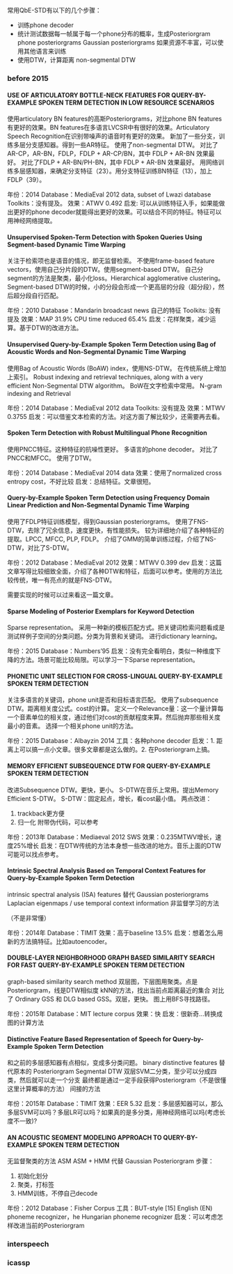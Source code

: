 常用QbE-STD有以下的几个步骤：
* 训练phone decoder
* 统计测试数据每一帧属于每一个phone分布的概率，生成Posteriorgram
phone posteriorgrams
Gaussian posteriorgrams
如果资源不丰富，可以使用其他语言来训练
* 使用DTW，计算距离
non-segmental DTW

### before 2015

#### USE OF ARTICULATORY BOTTLE-NECK FEATURES FOR QUERY-BY-EXAMPLE SPOKEN TERM DETECTION IN LOW RESOURCE SCENARIOS
使用articulatory BN features的高斯Posteriorgrams，对比phone BN features有更好的效果。BN features在多语言LVCSR中有很好的效果。Articulatory Speech Recognition在识别带噪声的语音时有更好的效果。
新加了一些分支，训练多层分支感知器。得到一些AR特征。
使用了non-segmental DTW。
对比了AR-CP，AR-BN，FDLP，FDLP + AR-CP/BN，其中 FDLP + AR-BN 效果最好。
对比了FDLP + AR-BN/PH-BN，其中 FDLP + AR-BN 效果最好。
用网络训练多层感知器，来确定分支特征（23）。用分支特征训练BN特征（13），加上FDLP（39）。

年份：2014
Database：MediaEval 2012 data, subset of Lwazi database
Toolkits：没有提及。
效果：ATWV 0.492
启发: 可以从训练特征入手，如果能做出更好的phone decoder就能得出更好的效果。可以结合不同的特征。特征可以用神经网络提取。

#### Unsupervised Spoken-Term Detection with Spoken Queries Using Segment-based Dynamic Time Warping
关注于检索项也是语音的情况，即无监督检索。
不使用frame-based feature vectors，使用自己分片段的DTW。使用segment-based DTW。
自己分segment的方法是聚类，最小化loss。Hierarchical agglomerative clustering。
Segment-based DTW的时候，小的分段会形成一个更高层的分段（超分段），然后超分段自行匹配。

年份：2010
Database：Mandarin broadcast news 自己的特征
Toolkits: 没有提及
效果：MAP 31.9% CPU time reduced 65.4%
启发：花样聚类，减少运算。基于DTW的改进方法。

#### Unsupervised Query-by-Example Spoken Term Detection using Bag of Acoustic Words and Non-Segmental Dynamic Time Warping
使用Bag of Acoustic Words (BoAW) index，使用NS-DTW。
在传统系统上增加上索引。
Robust indexing and retrieval techniques, along with a very efficient Non-Segmental DTW algorithm。
BoW在文字检索中常用。
N-gram indexing and Retrieval

年份：2014
Database：MediaEval 2012 data
Toolkits: 没有提及
效果：MTWV 0.3755
启发：可以借鉴文本检索的方法。对这方面了解比较少，还需要再去看。

#### Spoken Term Detection with Robust Multilingual Phone Recognition
使用PNCC特征。这种特征的抗噪性更好。
多语言的phone decoder。
对比了PNCC和MFCC。
使用了DTW。

年份：2014
Database：MediaEval 2014 data
效果：使用了normalized cross entropy cost，不好比较
启发：总结特征。文章很短。

#### Query-by-Example Spoken Term Detection using Frequency Domain Linear Prediction and Non-Segmental Dynamic Time Warping
使用了FDLP特征训练模型，得到Gaussian posteriorgrams。
使用了FNS-DTW，去除了冗余信息，速度更快，有性能损失。
较为详细地介绍了各种特征的提取。LPCC, MFCC, PLP, FDLP。
介绍了GMM的简单训练过程，介绍了NS-DTW，对比了S-DTW。

年份：2012
Database：MediaEval 2012
效果：MTWV 0.399 dev
启发：这篇文章写得比较细致全面，介绍了各种DTW和特征，后面可以参考。使用的方法比较传统，唯一有亮点的就是FNS-DTW。

需要实现的时候可以过来看这一篇文章。

#### Sparse Modeling of Posterior Exemplars for Keyword Detection
Sparse representation。
采用一种新的模板匹配方式。把关键词检索问题看成是测试样例子空间的分类问题。分类为背景和关键词。
进行dictionary learning。

年份：2015
Database：Numbers’95
启发：没有完全看明白，类似一种维度下降的方法。场景可能比较局限。可以学习一下Sparse representation。

#### PHONETIC UNIT SELECTION FOR CROSS-LINGUAL QUERY-BY-EXAMPLE SPOKEN TERM DETECTION
关注多语言的关键词，phone unit是否和目标语言匹配。
使用了subsequence DTW。距离相关度公式。cost的计算。
定义一个Relevance量：这一个量计算每一个音素单位的相关度，通过他们对cost的贡献程度来算。然后抛弃那些相关度最小的音素。
选择一个相关phone unit的方法。

年份：2015
Database：Albayzin 2014
工具：各种phone decoder
启发：1. 距离上可以搞一点小文章。很多文章都是这么做的。2. 在Posteriorgram上搞。

#### MEMORY EFFICIENT SUBSEQUENCE DTW FOR QUERY-BY-EXAMPLE SPOKEN TERM DETECTION
改进Subsequence DTW。更快，更小。
S-DTW在音乐上常用。提出Memory Efficient S-DTW。
S-DTW：固定起点，增长，看cost最小值。
两点改进：
1. trackback更方便
2. 归一化
附带伪代码，可以参考

年份：2013年
Database：Mediaeval 2012 SWS
效果：0.235MTWV增长，速度25%增长
启发：在DTW传统的方法本身想一些改进的地方。音乐上面的DTW可能可以找点参考。

#### Intrinsic Spectral Analysis Based on Temporal Context Features for Query-by-Example Spoken Term Detection
intrinsic spectral analysis (ISA) features 替代 Gaussian posteriorgrams
Laplacian eigenmaps / use temporal context information
非监督学习的方法

（不是非常懂）

年份：2014年
Database：TIMIT
效果：高于baseline 13.5%
启发：想着怎么用新的方法搞特征。比如autoencoder。

#### DOUBLE-LAYER NEIGHBORHOOD GRAPH BASED SIMILARITY SEARCH FOR FAST QUERY-BY-EXAMPLE SPOKEN TERM DETECTION
graph-based similarity search method
双层图，下层图用聚类。点是Posteriorgram，线是DTW相似度
kNN的方法，找出当前点距离最近的集合
对比了 Ordinary GSS 和 DLG based GSS。双层，更快。
图上用BFS寻找路径。

年份：2015年
Database：MIT lecture corpus
效果：快
启发：很新奇...转换成图的计算方法

#### Distinctive Feature Based Representation of Speech for Query-by-Example Spoken Term Detection
和之前的多层感知器有点相似，变成多分类问题。
binary distinctive features 替代原本的 Posteriorgram
Segmental DTW
双层SVM二分类，至少可以分成四类，然后就可以走一个分支
最终都是通过一定手段获得Posteriorgram（不是很懂这里计算概率的方法）
间接的方法

年份：2015年
Database：TIMIT
效果：EER 5.32
启发：多层感知器可以，那么多层SVM可以吗？多层LR可以吗？如果真的是多分类，用神经网络可以吗(考虑长度不一致)?

#### AN ACOUSTIC SEGMENT MODELING APPROACH TO QUERY-BY-EXAMPLE SPOKEN TERM DETECTION
无监督聚类的方法 ASM
ASM + HMM 代替 Gaussian Posteriorgram
步骤：
1. 初始化划分
2. 聚类，打标签
3. HMM训练，不停自己decode

年份：2012
Database：Fisher Corpus
工具：BUT-style [15] English (EN) phoneme recognizer，he Hungarian phoneme recognizer
启发：可以考虑怎样改进当前的Posteriorgram

### interspeech

### icassp